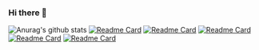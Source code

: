 ### Hi there 👋

![Anurag's github stats](https://github-readme-stats.vercel.app/api?username=edmontdants&show_icons=true&theme=onedark)
[![Readme Card](https://github-readme-stats.vercel.app/api/pin/?username=edmontdants&repo=high-fidelity-generative-compression)](https://github.com/edmontdants/high-fidelity-generative-compression)
[![Readme Card](https://github-readme-stats.vercel.app/api/pin/?username=edmontdants&repo=generative-compression)](https://github.com/edmontdants/generative-compression)
[![Readme Card](https://github-readme-stats.vercel.app/api/pin/?username=edmontdants&repo=RNN-LSTM-GRU_Tensorflow-Hybrid-Model-Residual-GRU-ResNet-Toderici2017-CVPR)](https://github.com/edmontdants/RNN-LSTM-GRU_Tensorflow-Hybrid-Model-Residual-GRU-ResNet-Toderici2017-CVPR)
[![Readme Card](https://github-readme-stats.vercel.app/api/pin/?username=edmontdants&repo=pytorch-image-comp-rnn)](https://github.com/edmontdants/pytorch-image-comp-rnn)
[![Readme Card](https://github-readme-stats.vercel.app/api/pin/?username=edmontdants&repo=learned-image-compression-using-gan)](https://github.com/edmontdants/learned-image-compression-using-gan)

<!--
**edmontdants/edmontdants** is a ✨ _special_ ✨ repository because its `README.md` (this file) appears on your GitHub profile.

Here are some ideas to get you started:

- 🔭 I’m currently working on ...
- 🌱 I’m currently learning ...
- 👯 I’m looking to collaborate on ...
- 🤔 I’m looking for help with ...
- 💬 Ask me about ...
- 📫 How to reach me: ...
- 😄 Pronouns: ...
- ⚡ Fun fact: ...
-->
